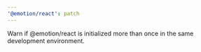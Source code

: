 ```yaml
---
'@emotion/react': patch
---
```


Warn if @emotion/react is initialized more than once in the same development environment.
